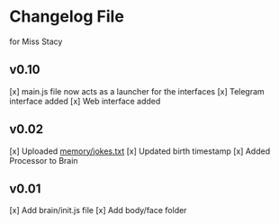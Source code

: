 # Changelog File
for Miss Stacy

## v0.10

[x] main.js file now acts as a launcher for the interfaces
[x] Telegram interface added
[x] Web interface added

## v0.02

[x] Uploaded [memory/jokes.txt](memory/jokes.txt)
[x] Updated birth timestamp
[x] Added Processor to Brain

## v0.01

[x] Add brain/init.js file
[x] Add body/face folder
